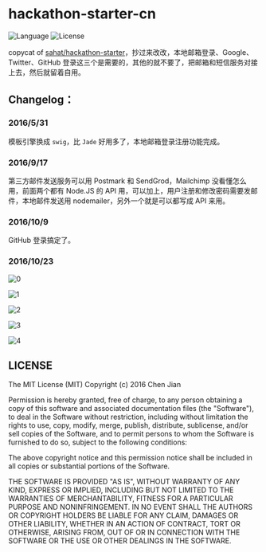 # hackathon-starter-cn

![Language](https://img.shields.io/badge/language-Node.js-brightgreen.svg) ![License](https://img.shields.io/badge/license-MIT-blue.svg)

copycat of [sahat/hackathon-starter](https://github.com/sahat/hackathon-starter)，抄过来改改，本地邮箱登录、Google、Twitter、GitHub 登录这三个是需要的，其他的就不要了，把邮箱和短信服务对接上去，然后就留着自用。

## Changelog：
### 2016/5/31

模板引擎换成  `swig`，比 `Jade` 好用多了，本地邮箱登录注册功能完成。

### 2016/9/17

第三方邮件发送服务可以用 Postmark 和 SendGrod，Mailchimp 没看懂怎么用，前面两个都有 Node.JS 的 API 用，可以加上，用户注册和修改密码需要发邮件，本地邮件发送用 nodemailer，另外一个就是可以都写成 API 来用。

### 2016/10/9

GitHub 登录搞定了。

### 2016/10/23

![0](https://breakwire.me/images/hackathon-starter-cn-0.png)

![1](https://breakwire.me/images/hackathon-starter-cn-1.png)

![2](https://breakwire.me/images/hackathon-starter-cn-2.png)

![3](https://breakwire.me/images/hackathon-starter-cn-3.png)

![4](https://breakwire.me/images/hackathon-starter-cn-4.png)



## LICENSE

The MIT License (MIT)
Copyright (c) 2016 Chen Jian

Permission is hereby granted, free of charge, to any person obtaining a copy
of this software and associated documentation files (the "Software"), to deal
in the Software without restriction, including without limitation the rights
to use, copy, modify, merge, publish, distribute, sublicense, and/or sell
copies of the Software, and to permit persons to whom the Software is
furnished to do so, subject to the following conditions:

The above copyright notice and this permission notice shall be included in all
copies or substantial portions of the Software.

THE SOFTWARE IS PROVIDED "AS IS", WITHOUT WARRANTY OF ANY KIND,
EXPRESS OR IMPLIED, INCLUDING BUT NOT LIMITED TO THE WARRANTIES OF
MERCHANTABILITY, FITNESS FOR A PARTICULAR PURPOSE AND NONINFRINGEMENT.
IN NO EVENT SHALL THE AUTHORS OR COPYRIGHT HOLDERS BE LIABLE FOR ANY CLAIM,
DAMAGES OR OTHER LIABILITY, WHETHER IN AN ACTION OF CONTRACT, TORT OR
OTHERWISE, ARISING FROM, OUT OF OR IN CONNECTION WITH THE SOFTWARE OR THE USE
OR OTHER DEALINGS IN THE SOFTWARE.

